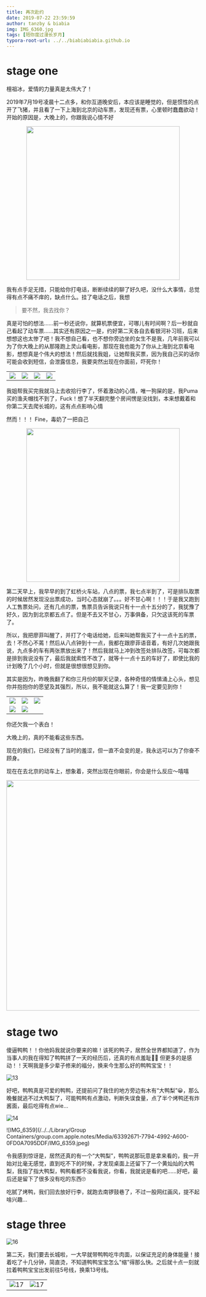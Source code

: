 ```yaml
---
title: 再次赴约
date: 2019-07-22 23:59:59
author: tanzby & biabia
img: IMG_6360.jpg
tags: [陪你度过漫长岁月]
typora-root-url: ../../biabiabiabia.github.io
---
```




<style>



</style>



# stage one



檀祖冰，爱情的力量真是太伟大了！



​        2019年7月19号凌晨十二点多，和你互道晚安后，本应该是睡觉的，但是惯性的点开了飞猪，并且看了一下上海到北京的动车票，发现还有票，心里顿时蠢蠢欲动！开始的原因是，大晚上的，你跟我说心情不好

 <p style="text-align:center"><img src="/assets/img/2019-07-22/1.jpeg" width="400px"></p>



我有点手足无措，只能给你打电话，断断续续的聊了好久吧，没什么大事情，总觉得有点不痛不痒的，缺点什么。挂了电话之后，我想

 

> 要不然，我去找你？

 

真是可怕的想法……前一秒还说你，就算机票便宜，可哪儿有时间啊？后一秒就自己看起了动车票……其实还有原因之一是，约好第二天各自去看银河补习班，后来想想这也太惨了吧！我不想自己看，也不想你旁边坐的女生不是我，几年前我可以为了你大晚上的从那隆跑上灵山看电影，那现在我也能为了你从上海到北京看电影，想想真是个伟大的想法！然后就找我姐，让她帮我买票，因为我自己买的话你可能会收到短信，会泄露信息，我要突然出现在你面前，吓死你！



|                                   |                                   |                                   |                                   |
| --------------------------------- | --------------------------------- | --------------------------------- | --------------------------------- |
| ![](/assets/img/2019-07-22/2.png) | ![](/assets/img/2019-07-22/3.png) | ![](/assets/img/2019-07-22/4.png) | ![](/assets/img/2019-07-22/5.png) |



我姐帮我买完我就马上去收拾行李了，怀着激动的心情，唯一狗屎的是，我Puma买的渔夫帽找不到了，Fuck！想了半天翻完整个房间愣是没找到，本来想戴着和你第二天去爬长城的，这有点点影响心情



然而！！！ Fine，毒奶了一把自己



 <p style="text-align:center"><img src="/assets/img/2019-07-22/6.jpeg" width="400px"></p>



第二天早上，我早早的到了虹桥火车站，八点的票，我七点半到了，可是排队取票的时候居然发现没出票成功，当时心态就崩了。。。好不甘心啊！！！于是我又跑到人工售票处问，还有几点的票，售票员告诉我说只有十一点十五分的了，我犹豫了好久，因为到北京都五点了。但是不去又不甘心，万事俱备，只欠这该死的车票了。



所以，我把廖菲叫醒了，并打了个电话给她，后来叫她帮我买了十一点十五的票，去！不然心不蔫！然后从八点钟到十一点，我都在跟廖菲语音着，有好几次她跟我说，九点多的车有两张票放出来了！然后我就马上冲到改签处排队改签，可每次都是排到我说没有了，最后我就索性不改了，就等十一点十五的车好了，即使比我的计划晚了几个小时，但就是很想很想见到你。



其实是因为，昨晚我翻了和你三月份的聊天记录，各种奇怪的情愫涌上心头，想见你并抱抱你的愿望及其强烈，所以，我不能就这么算了！我一定要见到你！



|                                    |                                    |                                   |
| ---------------------------------- | ---------------------------------- | --------------------------------- |
| ![](/assets/img/2019-07-22/7.png)  | ![](/assets/img/2019-07-22/8.png)  | ![](/assets/img/2019-07-22/9.png) |
| ![](/assets/img/2019-07-22/10.png) | ![](/assets/img/2019-07-22/11.png) |                                   |



你还欠我一个表白！

 

大晚上的，真的不能看这些东西。

  

现在的我们，已经没有了当时的羞涩，但一直不会变的是，我永远可以为了你奋不顾身。

  

现在在去北京的动车上，想象着，突然出现在你眼前，你会是什么反应～嘻嘻

  

 <p style="text-align:center"><img src="/assets/img/2019-07-22/12.jpeg" width="600px"></p>



# stage two



傻逼鸭鸭！！你他妈我就说你要来的嘛！该死的鸭子，居然全世界都知道了，作为当事人的我在得知了鸭鸭拼了一天的经历后，还真的有点羞耻🧐🧐 但更多的是感动！！天啊我是多少辈子修来的福分，换来今生那么好的鸭鸭宝宝！！



![13](/assets/img/2019-07-22/13.jpeg)



好吧，鸭鸭真是可爱的鸭鸭，还提前问了我住的地方旁边有木有“大鸭梨”😀，那么晚餐就逃不过大鸭梨了，可能鸭鸭有点激动，判断失误食量，点了半个烤鸭还有炸酱面，最后吃得有点wie…



 ![14](/assets/img/2019-07-22/14.jpeg)



![IMG_6359](/../../Library/Group Containers/group.com.apple.notes/Media/63392671-7794-4992-A600-0FD0A7095DDF/IMG_6359.jpeg)



令我感到惊讶是，居然还真的有一个“大鸭梨”，鸭鸭说那玩意是拿来看的，我一开始对比毫无感觉，直到吃不下的时候，才发现桌面上还留下了一个黄灿灿的大鸭梨，我指了指大鸭梨，鸭鸭看都不没看我说，你看，我就说是看的吧……好吧，最后还是留下了很多没有吃的东西🙄



吃腻了烤鸭，我们回去放好行李，就跑去南锣鼓巷了，不过一股网红画风，提不起啥兴趣…



# stage three



![16](/assets/img/2019-07-22/16.jpeg)



第二天，我们要去长城啦，一大早就带鸭鸭吃牛肉面，以保证充足的身体能量！接着吃了十几分钟，简直烫，不知道鸭鸭宝宝怎么"缩"得那么快。之后就十点一刻就拉着鸭鸭宝宝出发前往5号线，换乘13号线。



|                                       |                                       |
| ------------------------------------- | ------------------------------------- |
| ![17](/assets/img/2019-07-22/17.jpeg) | ![17](/assets/img/2019-07-22/18.jpeg) |



















